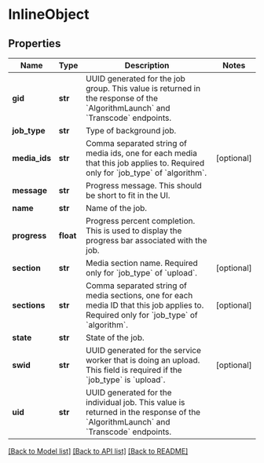 # InlineObject

## Properties
Name | Type | Description | Notes
------------ | ------------- | ------------- | -------------
**gid** | **str** | UUID generated for the job group. This value is returned in the response of the &#x60;AlgorithmLaunch&#x60; and &#x60;Transcode&#x60; endpoints. | 
**job_type** | **str** | Type of background job. | 
**media_ids** | **str** | Comma separated string of media ids, one for each media that this job applies to. Required only for &#x60;job_type&#x60; of &#x60;algorithm&#x60;. | [optional] 
**message** | **str** | Progress message. This should be short to fit in the UI. | 
**name** | **str** | Name of the job. | 
**progress** | **float** | Progress percent completion. This is used to display the progress bar associated with the job. | 
**section** | **str** | Media section name. Required only for &#x60;job_type&#x60; of &#x60;upload&#x60;. | [optional] 
**sections** | **str** | Comma separated string of media sections, one for each media ID that this job applies to. Required only for &#x60;job_type&#x60; of &#x60;algorithm&#x60;. | [optional] 
**state** | **str** | State of the job. | 
**swid** | **str** | UUID generated for the service worker that is doing an upload. This field is required if the &#x60;job_type&#x60; is &#x60;upload&#x60;. | [optional] 
**uid** | **str** | UUID generated for the individual job. This value is returned in the response of the &#x60;AlgorithmLaunch&#x60; and &#x60;Transcode&#x60; endpoints. | 

[[Back to Model list]](../README.md#documentation-for-models) [[Back to API list]](../README.md#documentation-for-api-endpoints) [[Back to README]](../README.md)


